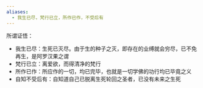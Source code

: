 ```yaml
---
aliases:
  - 我生已尽，梵行已立，所作已作，不受后有
---
```


所谓证悟：
- 我生已尽：生死已灭尽。由于生的种子之灭，即存在的业缚就会穷尽，已不免再生，是阿罗汉果之谓
- 梵行已立：离爱欲，而得清净的梵行
- 所作已作：所应作的一切，均已完毕，也就是一切学佛的功行均已毕竟之义
- 自知不受后有：自知道自己已脱离生死轮回之圣者，已没有未来之生死